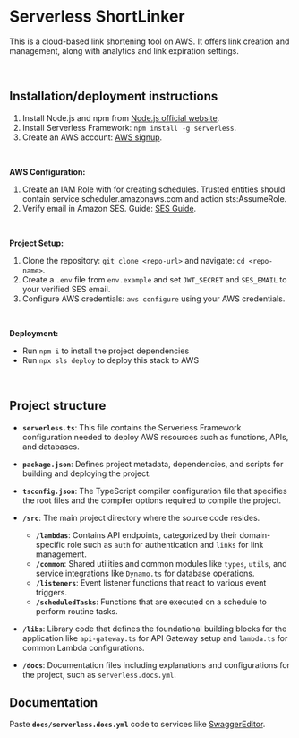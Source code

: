 # Serverless ShortLinker

This is a cloud-based link shortening tool on AWS. It offers link creation and management, along with analytics and link expiration settings.

<br>

## Installation/deployment instructions

1. Install Node.js and npm from [Node.js official website](https://nodejs.org/).
2. Install Serverless Framework: `npm install -g serverless`.
3. Create an AWS account: [AWS signup](https://portal.aws.amazon.com/billing/signup).

<br>

**AWS Configuration:**

1. Create an IAM Role with for creating schedules. Trusted entities should contain service scheduler.amazonaws.com and action sts:AssumeRole.
2. Verify email in Amazon SES. Guide: [SES Guide](https://docs.aws.amazon.com/ses/latest/DeveloperGuide/verify-addresses-and-domains.html).

<br>

**Project Setup:**

1. Clone the repository: `git clone <repo-url>` and navigate: `cd <repo-name>`.
2. Create a `.env` file from `env.example` and set `JWT_SECRET` and `SES_EMAIL` to your verified SES email.
3. Configure AWS credentials: `aws configure` using your AWS credentials.

<br>

**Deployment:**

- Run `npm i` to install the project dependencies
- Run `npx sls deploy` to deploy this stack to AWS


<br>


## Project structure

- **`serverless.ts`**: This file contains the Serverless Framework configuration needed to deploy AWS resources such as functions, APIs, and databases.

- **`package.json`**: Defines project metadata, dependencies, and scripts for building and deploying the project.

- **`tsconfig.json`**: The TypeScript compiler configuration file that specifies the root files and the compiler options required to compile the project.

- **`/src`**: The main project directory where the source code resides.
  - **`/lambdas`**: Contains API endpoints, categorized by their domain-specific role such as `auth` for authentication and `links` for link management.
  - **`/common`**: Shared utilities and common modules like `types`, `utils`, and service integrations like `Dynamo.ts` for database operations.
  - **`/listeners`**: Event listener functions that react to various event triggers.
  - **`/scheduledTasks`**: Functions that are executed on a schedule to perform routine tasks.

- **`/libs`**: Library code that defines the foundational building blocks for the application like `api-gateway.ts` for API Gateway setup and `lambda.ts` for common Lambda configurations.

- **`/docs`**: Documentation files including explanations and configurations for the project, such as `serverless.docs.yml`.


## Documentation

Paste **`docs/serverless.docs.yml`** code to services like [SwaggerEditor](https://editor.swagger.io/).